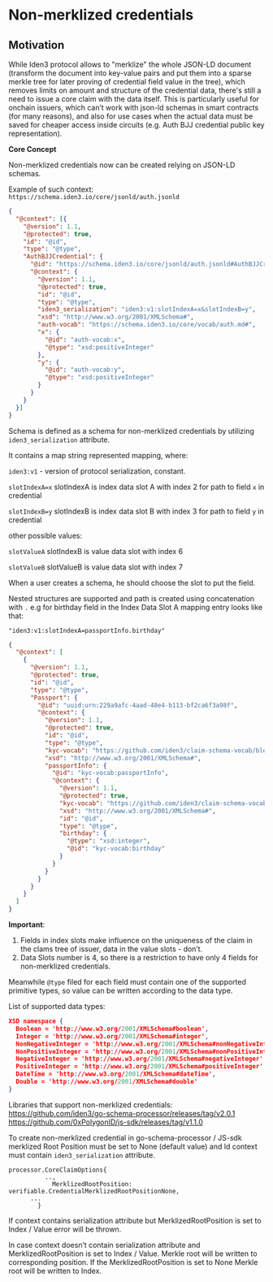 # Non-merklized credentials

## Motivation

While Iden3 protocol allows to "merklize" the whole JSON-LD document (transform the document into key-value pairs and put them into a sparse merkle tree for later proving of credential field value in the tree), which removes limits on amount and structure of the credential data, there's still a need to issue a core claim with the data itself. This is particularly useful for onchain issuers, which can’t work with json-ld schemas in smart contracts (for many reasons), and also for use cases when the actual data must be saved for cheaper access inside circuits (e.g. Auth BJJ credential public key representation).

**Core Concept**

Non-merklized credentials now can be created relying on JSON-LD schemas.

Example of such context: `https://schema.iden3.io/core/jsonld/auth.jsonld`

```json
{
  "@context": [{
    "@version": 1.1,
    "@protected": true,
    "id": "@id",
    "type": "@type",
    "AuthBJJCredential": {
      "@id": "https://schema.iden3.io/core/jsonld/auth.jsonld#AuthBJJCredential",
      "@context": {
        "@version": 1.1,
        "@protected": true,
        "id": "@id",
        "type": "@type",
        "iden3_serialization": "iden3:v1:slotIndexA=x&slotIndexB=y",
        "xsd": "http://www.w3.org/2001/XMLSchema#",
        "auth-vocab": "https://schema.iden3.io/core/vocab/auth.md#",
        "x": {
          "@id": "auth-vocab:x",
          "@type": "xsd:positiveInteger"
        },
        "y": {
          "@id": "auth-vocab:y",
          "@type": "xsd:positiveInteger"
        }
      }
    }
  }]
}
```

Schema is defined as a schema for non-merklized credentials by utilizing `iden3_serialization` attribute.

It contains a map string represented mapping, where:

`iden3:v1` - version of protocol serialization, constant.

`slotIndexA=x`  slotIndexA is index data slot  A with index 2 for path to field  `x` in credential

`slotIndexB=y`  slotIndexB is index data slot B  with index 3 for path to field `y` in credential

other possible values:

`slotValueA`  slotIndexB is value data slot  with index 6

`slotValueB`  slotValueB is value data slot  with index 7

When a user creates a schema, he should choose the slot to put the field.

Nested structures are supported and path is created using concatenation with `.` e.g for birthday field in the Index Data Slot A mapping entry looks like that:

`"iden3:v1:slotIndexA=passportInfo.birthday"`

```json
{
  "@context": [
    {
      "@version": 1.1,
      "@protected": true,
      "id": "@id",
      "type": "@type",
      "Passport": {
        "@id": "uuid:urn:229a9afc-4aad-48e4-b113-bf2ca6f3a98f",
        "@context": {
          "@version": 1.1,
          "@protected": true,
          "id": "@id",
          "type": "@type",
          "kyc-vocab": "https://github.com/iden3/claim-schema-vocab/blob/main/credentials/kyc.md#",
          "xsd": "http://www.w3.org/2001/XMLSchema#",
          "passportInfo": {
            "@id": "kyc-vocab:passportInfo",
            "@context": {
              "@version": 1.1,
              "@protected": true,
              "kyc-vocab": "https://github.com/iden3/claim-schema-vocab/blob/main/credentials/kyc.md#",
              "xsd": "http://www.w3.org/2001/XMLSchema#",
              "id": "@id",
              "type": "@type",
              "birthday": {
                "@type": "xsd:integer",
                "@id": "kyc-vocab:birthday"
              }
            }
          }
        }
      }
    }
  ]
}
```

**Important**:

1. Fields in index slots make influence on the uniqueness of the claim in the clams tree of issuer, data in the value slots - don’t.
2. Data Slots number is 4, so there is a restriction to have only 4 fields for non-merklized credentials.

Meanwhile `@type` filed for each field must contain one of the supported primitive types, so value can be written according to the data type.

List of supported data types:

```json
XSD namespace {
  Boolean = 'http://www.w3.org/2001/XMLSchema#boolean',
  Integer = 'http://www.w3.org/2001/XMLSchema#integer',
  NonNegativeInteger = 'http://www.w3.org/2001/XMLSchema#nonNegativeInteger',
  NonPositiveInteger = 'http://www.w3.org/2001/XMLSchema#nonPositiveInteger',
  NegativeInteger = 'http://www.w3.org/2001/XMLSchema#negativeInteger',
  PositiveInteger = 'http://www.w3.org/2001/XMLSchema#positiveInteger',
  DateTime = 'http://www.w3.org/2001/XMLSchema#dateTime',
  Double = 'http://www.w3.org/2001/XMLSchema#double'
}
```

Libraries that support non-merklized credentials:
https://github.com/iden3/go-schema-processor/releases/tag/v2.0.1
https://github.com/0xPolygonID/js-sdk/releases/tag/v1.1.0

To create non-merklized credential in go-schema-processor / JS-sdk  merklized Root Position must be set to None (default value) and ld context must contain `iden3_serialization` attribute.

```golang
processor.CoreClaimOptions{
		  ..,
			MerklizedRootPosition: verifiable.CredentialMerklizedRootPositionNone,
      ...
		}
```

If context contains serialization attribute but MerklizedRootPosition is set to Index / Value error will be thrown.

In case context doesn’t contain serialization attribute and MerklizedRootPosition is set to Index / Value. Merkle root will be written to corresponding position. If the MerklizedRootPosition is set to None Merkle root will be written to Index.
